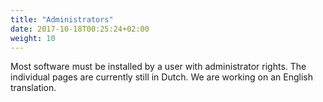 ```yaml
---
title: "Administrators"
date: 2017-10-18T00:25:24+02:00
weight: 10
---
```


Most software must be installed by a user with administrator rights. The individual pages are currently still in Dutch. We are working on an English translation.
